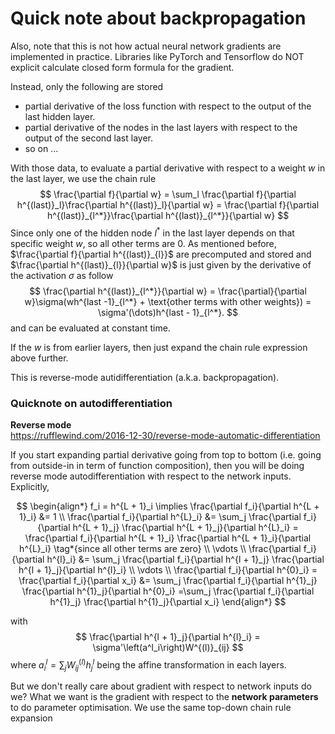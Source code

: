 
# Quick note about backpropagation

Also, note that this is not how actual neural network gradients are implemented in practice. Libraries like PyTorch and Tensorflow do NOT explicit calculate closed form formula for the gradient. 


Instead, only the following are stored
 * partial derivative of the loss function with respect to the output of the last hidden layer. 
 * partial derivative of the nodes in the last layers with respect to the output of the second last layer.
 * so on ...
 
With those data, to evaluate a partial derivative with respect to a weight $w$ in the last layer, we use the chain rule
$$
 \frac{\partial f}{\partial w} = \sum_l \frac{\partial f}{\partial h^{(last)}_l}\frac{\partial h^{(last)}_l}{\partial w} = \frac{\partial f}{\partial h^{(last)}_{l^*}}\frac{\partial h^{(last)}_{l^*}}{\partial w}
$$
Since only one of the hidden node $l^*$ in the last layer depends on that specific weight $w$, so all other terms are 0. As mentioned before, $\frac{\partial f}{\partial h^{(last)}_{l}}$ are precomputed and stored and $\frac{\partial h^{(last)}_{l}}{\partial w}$ is just given by the derivative of the activation $\sigma$ as follow
$$
\frac{\partial h^{(last)}_{l^*}}{\partial w} = \frac{\partial}{\partial w}\sigma(wh^{last -1}_{l^*} + \text{other terms with other weights}) = \sigma'(\dots)h^{last - 1}_{l^*}. 
$$
and can be evaluated at constant time. 


If the $w$ is from earlier layers, then just expand the chain rule expression above further. 


This is reverse-mode autidifferentiation (a.k.a. backpropagation). 




### Quicknote on autodifferentiation
**Reverse mode**  
https://rufflewind.com/2016-12-30/reverse-mode-automatic-differentiation

If you start expanding partial derivative going from top to bottom (i.e. going from outside-in in term of function composition), then you will be doing reverse mode autodifferentiation with respect to the network inputs. Explicitly, 

$$
\begin{align*}
f_i = h^{L + 1}_i \implies 
\frac{\partial f_i}{\partial h^{L + 1}_i} &= 1 \\
\frac{\partial f_i}{\partial h^{L}_i} &= \sum_j \frac{\partial f_i}{\partial h^{L + 1}_j} \frac{\partial h^{L + 1}_j}{\partial h^{L}_i} = \frac{\partial f_i}{\partial h^{L + 1}_i} \frac{\partial h^{L + 1}_i}{\partial h^{L}_i} \tag*{since all other terms are zero} \\
\vdots \\
\frac{\partial f_i}{\partial h^{l}_i} &= \sum_j \frac{\partial f_i}{\partial h^{l + 1}_j} \frac{\partial h^{l + 1}_j}{\partial h^{l}_i} \\
\vdots \\
\frac{\partial f_i}{\partial h^{0}_i} = \frac{\partial f_i}{\partial x_i} &= \sum_j \frac{\partial f_i}{\partial h^{1}_j} \frac{\partial h^{1}_j}{\partial h^{0}_i} =\sum_j \frac{\partial f_i}{\partial h^{1}_j} \frac{\partial h^{1}_j}{\partial x_i} 
\end{align*}
$$

with 
$$
\frac{\partial h^{l + 1}_j}{\partial h^{l}_i} = \sigma'\left(a^l_i\right)W^{(l)}_{ij}
$$
where $a^l_i = \sum_j W^{(l)}_{ij} h^l_j$ being the affine transformation in each layers. 


But we don't really care about gradient with respect to network inputs do we? What we want is the gradient with respect to the **network parameters** to do parameter optimisation. We use the same top-down chain rule expansion